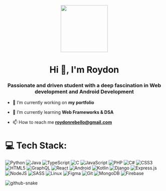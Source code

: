 <div align="center">
  <img height="150" src="https://media.giphy.com/media/M9gbBd9nbDrOTu1Mqx/giphy.gif"  />
</div>

<h1 align="center">Hi 👋, I'm Roydon</h1>
<h3 align="center">Passionate and driven student with a deep fascination in Web development and Android Development</h3>

- 🔭 I’m currently working on **my portfolio**

- 🌱 I’m currently learning **Web Frameworks & DSA**

- 📫 How to reach me **roydonrebello@gmail.com**

# 💻 Tech Stack:
![Python](https://img.shields.io/badge/python-%232C3E50.svg?style=for-the-badge&logo=python&logoColor=white) ![Java](https://img.shields.io/badge/java-%23FF6347.svg?style=for-the-badge&logo=openjdk&logoColor=white) ![TypeScript](https://img.shields.io/badge/typescript-%230066CC.svg?style=for-the-badge&logo=typescript&logoColor=white) ![C](https://img.shields.io/badge/c-%230D1B2A.svg?style=for-the-badge&logo=c&logoColor=white) ![JavaScript](https://img.shields.io/badge/javascript-%23F39C12.svg?style=for-the-badge&logo=javascript&logoColor=white) ![PHP](https://img.shields.io/badge/php-%233F51B5.svg?style=for-the-badge&logo=php&logoColor=white) ![C#](https://img.shields.io/badge/c%23-%232C3E50.svg?style=for-the-badge&logo=csharp&logoColor=white) ![CSS3](https://img.shields.io/badge/css3-%2301A9DB.svg?style=for-the-badge&logo=css3&logoColor=white) ![HTML5](https://img.shields.io/badge/html5-%23E74C3C.svg?style=for-the-badge&logo=html5&logoColor=white) ![GraphQL](https://img.shields.io/badge/-GraphQL-%232ECC71?style=for-the-badge&logo=graphql&logoColor=white) ![React](https://img.shields.io/badge/react-%232C3E50.svg?style=for-the-badge&logo=react&logoColor=%2361DAFB) ![Android](https://img.shields.io/badge/Android-%2334B7F1.svg?style=for-the-badge&logo=android&logoColor=white) ![Kotlin](https://img.shields.io/badge/kotlin-%23007AFF.svg?style=for-the-badge&logo=kotlin&logoColor=white) ![Django](https://img.shields.io/badge/django-%2300A859.svg?style=for-the-badge&logo=django&logoColor=white) ![Express.js](https://img.shields.io/badge/express.js-%234F2C75.svg?style=for-the-badge&logo=express&logoColor=%2361DAFB) ![NodeJS](https://img.shields.io/badge/node.js-%2331C4B1.svg?style=for-the-badge&logo=node.js&logoColor=white) ![SASS](https://img.shields.io/badge/SASS-%23FF69B4.svg?style=for-the-badge&logo=SASS&logoColor=white) ![Linux](https://img.shields.io/badge/linux-%230A3B29.svg?style=for-the-badge&logo=linux&logoColor=white) ![Figma](https://img.shields.io/badge/figma-%232C3E50.svg?style=for-the-badge&logo=figma&logoColor=white) ![Git](https://img.shields.io/badge/git-%23F05032.svg?style=for-the-badge&logo=git&logoColor=white) ![MongoDB](https://img.shields.io/badge/MongoDB-%2318BC9C.svg?style=for-the-badge&logo=mongodb&logoColor=white) ![Firebase](https://img.shields.io/badge/Firebase-%23FF5733.svg?style=for-the-badge&logo=Firebase&logoColor=white)

<picture>
  <source media="(prefers-color-scheme: dark)" srcset="https://raw.githubusercontent.com/tobiasmeyhoefer/tobiasmeyhoefer/output/github-snake-dark.svg" />
  <source media="(prefers-color-scheme: light)" srcset="https://raw.githubusercontent.com/tobiasmeyhoefer/tobiasmeyhoefer/output/github-snake.svg" />
  <img alt="github-snake" src="https://raw.githubusercontent.com/tobiasmeyhoefer/tobiasmeyhoefer/output/github-snake.svg" />
</picture>
